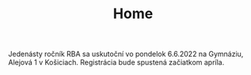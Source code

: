 ﻿---
layout: home
title: Home
permalink: /
---

Jedenásty ročník RBA sa uskutoční vo pondelok 6.6.2022 na Gymnáziu, Alejová 1 v Košiciach. Registrácia bude spustená začiatkom apríla.
